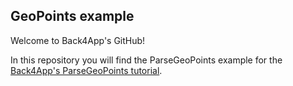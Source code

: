 ## GeoPoints example
Welcome to Back4App's GitHub!

In this repository you will find the ParseGeoPoints example for the [Back4App's ParseGeoPoints tutorial](https://www.back4app.com/docs/android/parsegeopoint-tutorial).
